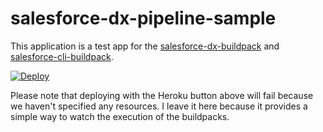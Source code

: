 # salesforce-dx-pipeline-sample

This application is a test app for the [salesforce-dx-buildpack](https://github.com/wadewegner/salesforce-dx-buildpack) and [salesforce-cli-buildpack](https://github.com/wadewegner/salesforce-cli-buildpack).

[![Deploy](https://www.herokucdn.com/deploy/button.svg)](https://heroku.com/deploy)

Please note that deploying with the Heroku button above will fail because we haven't specified any resources. I leave it here because it provides a simple way to watch the execution of the buildpacks.

